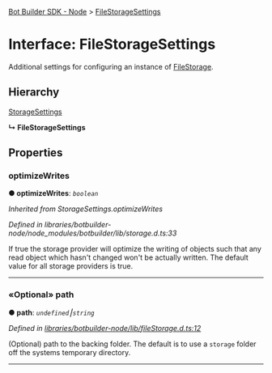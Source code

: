 [Bot Builder SDK - Node](../README.md) > [FileStorageSettings](../interfaces/botbuilder_node.filestoragesettings.md)



# Interface: FileStorageSettings


Additional settings for configuring an instance of [FileStorage](../classes/botbuilder_node.filestorage.html).

## Hierarchy


 [StorageSettings]()

**↳ FileStorageSettings**








## Properties
<a id="optimizewrites"></a>

###  optimizeWrites

**●  optimizeWrites**:  *`boolean`* 

*Inherited from StorageSettings.optimizeWrites*

*Defined in libraries/botbuilder-node/node_modules/botbuilder/lib/storage.d.ts:33*



If true the storage provider will optimize the writing of objects such that any read object which hasn't changed won't be actually written. The default value for all storage providers is true.




___

<a id="path"></a>

### «Optional» path

**●  path**:  *`undefined`⎮`string`* 

*Defined in [libraries/botbuilder-node/lib/fileStorage.d.ts:12](https://github.com/Microsoft/botbuilder-js/blob/a28edbb/libraries/botbuilder-node/lib/fileStorage.d.ts#L12)*



(Optional) path to the backing folder. The default is to use a `storage` folder off the systems temporary directory.




___


